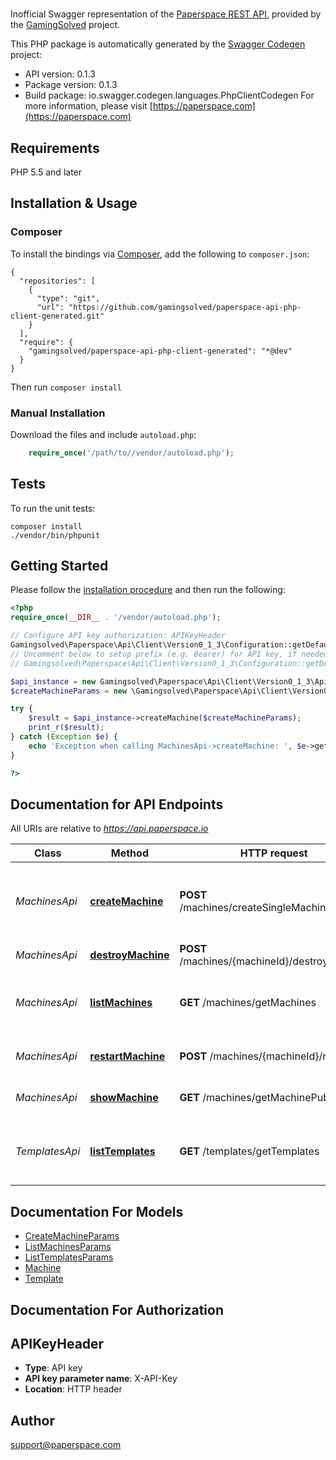 # 
Inofficial Swagger representation of the [Paperspace REST API](https://paperspace.github.io/paperspace-node/), provided by the [GamingSolved](https://github.com/gamingsolved/paperspace-api-php-client) project.

This PHP package is automatically generated by the [Swagger Codegen](https://github.com/swagger-api/swagger-codegen) project:

- API version: 0.1.3
- Package version: 0.1.3
- Build package: io.swagger.codegen.languages.PhpClientCodegen
For more information, please visit [https://paperspace.com](https://paperspace.com)

## Requirements

PHP 5.5 and later

## Installation & Usage
### Composer

To install the bindings via [Composer](http://getcomposer.org/), add the following to `composer.json`:

```
{
  "repositories": [
    {
      "type": "git",
      "url": "https://github.com/gamingsolved/paperspace-api-php-client-generated.git"
    }
  ],
  "require": {
    "gamingsolved/paperspace-api-php-client-generated": "*@dev"
  }
}
```

Then run `composer install`

### Manual Installation

Download the files and include `autoload.php`:

```php
    require_once('/path/to//vendor/autoload.php');
```

## Tests

To run the unit tests:

```
composer install
./vendor/bin/phpunit
```

## Getting Started

Please follow the [installation procedure](#installation--usage) and then run the following:

```php
<?php
require_once(__DIR__ . '/vendor/autoload.php');

// Configure API key authorization: APIKeyHeader
Gamingsolved\Paperspace\Api\Client\Version0_1_3\Configuration::getDefaultConfiguration()->setApiKey('X-API-Key', 'YOUR_API_KEY');
// Uncomment below to setup prefix (e.g. Bearer) for API key, if needed
// Gamingsolved\Paperspace\Api\Client\Version0_1_3\Configuration::getDefaultConfiguration()->setApiKeyPrefix('X-API-Key', 'Bearer');

$api_instance = new Gamingsolved\Paperspace\Api\Client\Version0_1_3\Api\MachinesApi();
$createMachineParams = new \Gamingsolved\Paperspace\Api\Client\Version0_1_3\Model\CreateMachineParams(); // \Gamingsolved\Paperspace\Api\Client\Version0_1_3\Model\CreateMachineParams | Machine creation parameters

try {
    $result = $api_instance->createMachine($createMachineParams);
    print_r($result);
} catch (Exception $e) {
    echo 'Exception when calling MachinesApi->createMachine: ', $e->getMessage(), PHP_EOL;
}

?>
```

## Documentation for API Endpoints

All URIs are relative to *https://api.paperspace.io*

Class | Method | HTTP request | Description
------------ | ------------- | ------------- | -------------
*MachinesApi* | [**createMachine**](docs/Api/MachinesApi.md#createmachine) | **POST** /machines/createSingleMachinePublic | Create and launch a new Paperspace virtual machine
*MachinesApi* | [**destroyMachine**](docs/Api/MachinesApi.md#destroymachine) | **POST** /machines/{machineId}/destroyMachine | Destroy a machine
*MachinesApi* | [**listMachines**](docs/Api/MachinesApi.md#listmachines) | **GET** /machines/getMachines | List information about all machines available
*MachinesApi* | [**restartMachine**](docs/Api/MachinesApi.md#restartmachine) | **POST** /machines/{machineId}/restart | Restart an individual machine
*MachinesApi* | [**showMachine**](docs/Api/MachinesApi.md#showmachine) | **GET** /machines/getMachinePublic | Show machine information
*TemplatesApi* | [**listTemplates**](docs/Api/TemplatesApi.md#listtemplates) | **GET** /templates/getTemplates | List information about all templates available


## Documentation For Models

 - [CreateMachineParams](docs/Model/CreateMachineParams.md)
 - [ListMachinesParams](docs/Model/ListMachinesParams.md)
 - [ListTemplatesParams](docs/Model/ListTemplatesParams.md)
 - [Machine](docs/Model/Machine.md)
 - [Template](docs/Model/Template.md)


## Documentation For Authorization


## APIKeyHeader

- **Type**: API key
- **API key parameter name**: X-API-Key
- **Location**: HTTP header


## Author

support@paperspace.com


